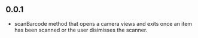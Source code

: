 ## 0.0.1

* scanBarcode method that opens a camera views and exits once an item has been scanned or the user disimisses the scanner.
